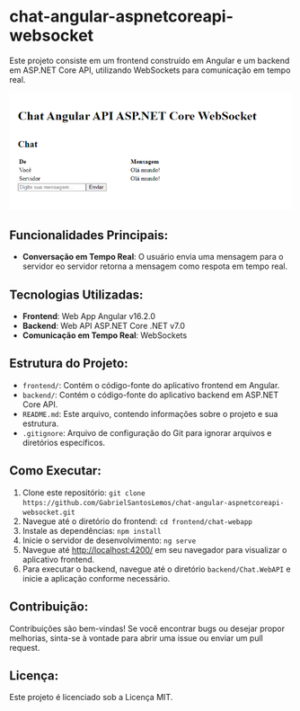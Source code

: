 # chat-angular-aspnetcoreapi-websocket

Este projeto consiste em um frontend construído em Angular e um backend em ASP.NET Core API, utilizando WebSockets para comunicação em tempo real.

![](/app.png?raw=true)

## Funcionalidades Principais:

- **Conversação em Tempo Real**: O usuário envia uma mensagem para o servidor eo servidor retorna a mensagem como respota em tempo real.

## Tecnologias Utilizadas:

- **Frontend**: Web App Angular v16.2.0
- **Backend**: Web API ASP.NET Core .NET v7.0
- **Comunicação em Tempo Real**: WebSockets

## Estrutura do Projeto:

- `frontend/`: Contém o código-fonte do aplicativo frontend em Angular.
- `backend/`: Contém o código-fonte do aplicativo backend em ASP.NET Core API.
- `README.md`: Este arquivo, contendo informações sobre o projeto e sua estrutura.
- `.gitignore`: Arquivo de configuração do Git para ignorar arquivos e diretórios específicos.

## Como Executar:

1. Clone este repositório: `git clone https://github.com/GabrielSantosLemos/chat-angular-aspnetcoreapi-websocket.git`
2. Navegue até o diretório do frontend: `cd frontend/chat-webapp`
3. Instale as dependências: `npm install`
4. Inicie o servidor de desenvolvimento: `ng serve`
5. Navegue até [http://localhost:4200/](http://localhost:4200/) em seu navegador para visualizar o aplicativo frontend.
6. Para executar o backend, navegue até o diretório `backend/Chat.WebAPI` e inicie a aplicação conforme necessário.

## Contribuição:

Contribuições são bem-vindas! Se você encontrar bugs ou desejar propor melhorias, sinta-se à vontade para abrir uma issue ou enviar um pull request.

## Licença:

Este projeto é licenciado sob a Licença MIT.
